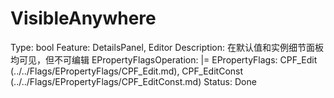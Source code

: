 # VisibleAnywhere

Type: bool
Feature: DetailsPanel, Editor
Description: 在默认值和实例细节面板均可见，但不可编辑
EPropertyFlagsOperation: |=
EPropertyFlags: CPF_Edit (../../Flags/EPropertyFlags/CPF_Edit.md), CPF_EditConst (../../Flags/EPropertyFlags/CPF_EditConst.md)
Status: Done